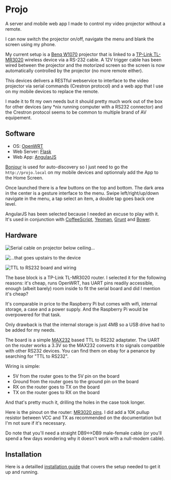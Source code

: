 # Projo

A server and mobile web app I made to control my video projector without a
remote.

I can now switch the projector on/off, navigate the menu and blank the screen
using my phone.

My current setup is a [Benq
W1070](http://www.benq.com/product/projector/w1070/) projector that is linked to
a [TP-Link TL-MR3020](http://wiki.openwrt.org/toh/tp-link/tl-mr3020) wireless device via
a RS-232 cable. A 12V trigger cable has been wired between the projector and
the motorized screen so the screen is now automatically controlled by the
projector (no more remote either).

This devices delivers a RESTful webservice to interface to the video
projector via serial commands (Crestron protocol) and a web app that I use
on my mobile devices to replace the remote.

I made it to fit my own needs but it should pretty much work out of the box for
other devices (any \*nix running computer with a RS232 connector) and the
Crestron protocol seems to be common to multiple brand of AV equipement.

## Software

 * OS: [OpenWRT](https://openwrt.org)
 * Web Server: [Flask](http://flask.pocoo.org)
 * Web App: [AngularJS](http://angularjs.org)

[Bonjour](http://en.wikipedia.org/wiki/Bonjour_%28software%29) is used for
auto-discovery so I just need to go the `http://projo.local` on my mobile
devices and optionnaly add the App to the Home Screen.

Once launched there is a few buttons on the top and bottom. The dark area in
the center is a gesture interface to the menu. Swipe left/right/up/down
navigate in the menu, a tap select an item, a double tap goes back one level.

AngularJS has been selected because I needed an excuse to play with it. It's used
in conjunction with [CoffeeScript](http://coffeescript.org), [Yeoman](http://yeoman.io), [Grunt](http://gruntjs.com) and [Bower](http://bower.io).

## Hardware

![Serial cable on projector below ceiling...](http://farm3.staticflickr.com/2890/9703297446_a1c43fa01d_c.jpg)

![...that goes upstairs to the
device](http://farm8.staticflickr.com/7391/9703298054_edb5deed06_c.jpg)

![TTL to RS232 board and wiring](http://farm4.staticflickr.com/3674/9700287609_4cc2cd62fa_c.jpg)

The base block is a TP-Link TL-MR3020 router. I selected it for the following
reasons: it's cheap, runs OpenWRT, has UART pins readily accessible, enough
(albeit barely)
room inside to fit the serial board and did I mention it's cheap? 

It's comparable in price to the Raspberry Pi but comes with wifi, internal
storage, a case and a power supply. And the Raspberry Pi would be overpowered
for that task.

Only drawback is that the internal storage is just 4MB so a USB drive had to be added for my
needs.

The board is a simple [MAX232](http://en.wikipedia.org/wiki/MAX232) based TTL
to RS232 adaptater. The UART on the router works a 3.3V so the MAX232 converts
it to signals compatible with other RS232 devices. You can find them on ebay
for a penance by searching for "TTL to RS232".

Wiring is simple: 

* 5V from the router goes to the 5V pin on the board
* Ground from the router goes to the ground pin on the board
* RX on the router goes to TX on the board
* TX on the router goes to RX on the board

And that's pretty much it, drilling the holes in the case took longer.

Here is the pinout on the router: [MR3020 pins](http://wiki.openwrt.org/_detail/media/tp-link_mr3020_top-pcb-gpio-pins.jpg?id=toh%3Atp-link%3Atl-mr3020).
I did add a 10K pullup resistor between VCC and TX as recommended on the
documentation but I'm not sure if it's necessary.

Do note that you'll need a straight DB9<->DB9 male-female cable (or you'll
spend a few days wondering why it doesn't work with a null-modem cable).

## Installation

Here is a detailled [installation guide](INSTALL.md) that covers the setup needed to get it
up and running.

